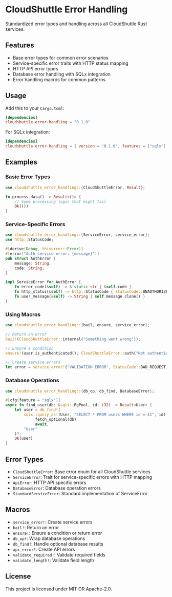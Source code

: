 # CloudShuttle Error Handling

Standardized error types and handling across all CloudShuttle Rust services.

## Features

- Base error types for common error scenarios
- Service-specific error traits with HTTP status mapping
- HTTP API error types
- Database error handling with SQLx integration
- Error handling macros for common patterns

## Usage

Add this to your `Cargo.toml`:

```toml
[dependencies]
cloudshuttle-error-handling = "0.1.0"
```

For SQLx integration:

```toml
[dependencies]
cloudshuttle-error-handling = { version = "0.1.0", features = ["sqlx"] }
```

## Examples

### Basic Error Types

```rust
use cloudshuttle_error_handling::{CloudShuttleError, Result};

fn process_data() -> Result<()> {
    // Some processing logic that might fail
    Ok(())
}
```

### Service-Specific Errors

```rust
use cloudshuttle_error_handling::{ServiceError, service_error};
use http::StatusCode;

#[derive(Debug, thiserror::Error)]
#[error("Auth service error: {message}")]
pub struct AuthError {
    message: String,
    code: String,
}

impl ServiceError for AuthError {
    fn error_code(&self) -> &'static str { &self.code }
    fn http_status(&self) -> http::StatusCode { StatusCode::UNAUTHORIZED }
    fn user_message(&self) -> String { self.message.clone() }
}
```

### Using Macros

```rust
use cloudshuttle_error_handling::{bail, ensure, service_error};

// Return an error
bail!(CloudShuttleError::internal("Something went wrong"));

// Ensure a condition
ensure!(user.is_authenticated(), CloudShuttleError::auth("Not authenticated"));

// Create service errors
let error = service_error!("VALIDATION_ERROR", StatusCode::BAD_REQUEST, "Invalid input");
```

### Database Operations

```rust
use cloudshuttle_error_handling::{db_op, db_find, DatabaseError};

#[cfg(feature = "sqlx")]
async fn find_user(db: &sqlx::PgPool, id: i32) -> Result<User> {
    let user = db_find!(
        sqlx::query_as!(User, "SELECT * FROM users WHERE id = $1", id)
            .fetch_optional(db)
            .await,
        "User"
    )?;
    Ok(user)
}
```

## Error Types

- `CloudShuttleError`: Base error enum for all CloudShuttle services
- `ServiceError`: Trait for service-specific errors with HTTP mapping
- `ApiError`: HTTP API specific errors
- `DatabaseError`: Database operation errors
- `StandardServiceError`: Standard implementation of ServiceError

## Macros

- `service_error!`: Create service errors
- `bail!`: Return an error
- `ensure!`: Ensure a condition or return error
- `db_op!`: Wrap database operations
- `db_find!`: Handle optional database results
- `api_error!`: Create API errors
- `validate_required!`: Validate required fields
- `validate_length!`: Validate field length

## License

This project is licensed under MIT OR Apache-2.0.
